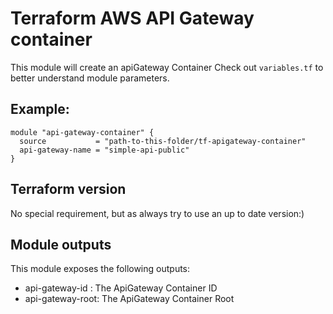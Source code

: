 # Terraform AWS API Gateway container
This module will create an apiGateway Container
Check out `variables.tf` to better understand module parameters.

## Example:
```
module "api-gateway-container" {
  source           = "path-to-this-folder/tf-apigateway-container"
  api-gateway-name = "simple-api-public" 
}
```

## Terraform version

No special requirement, but as always try to use an up to date version:)

## Module outputs
This module exposes the following outputs:  
 * api-gateway-id : The ApiGateway Container ID
 * api-gateway-root: The ApiGateway Container Root

